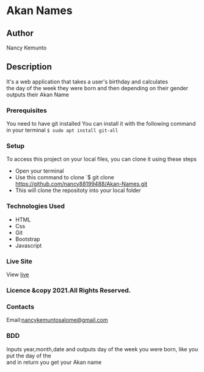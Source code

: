 # Akan Names
## Author
Nancy Kemunto
## Description
It's a web application that takes a user's birthday and calculates <br>
the day of the week they were born and then depending on their gender outputs their Akan Name
### Prerequisites
You need to have git installed
You can install it with the following command in your terminal
`$ sudo apt install git-all`
### Setup
To access this project on your local files, you can clone it using these steps
* Open your terminal
* Use this command to clone `$ git clone https://github.com/nancy88199488/Akan-Names.git
* This will clone the repositoty into your local folder
### Technologies Used
* HTML
* Css
* Git
* Bootstrap
* Javascript
### Live Site
View [live](https://nancy88199488.github.io/Akan-Names/)
### Licence &copy 2021.All Rights Reserved.
### Contacts
Email:nancykemuntosalome@gmail.com
### BDD
Inputs year,month,date and outputs day of the week you were born, like you put the day of the<br>
and in return you get your Akan name